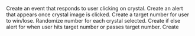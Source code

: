 Create an event that responds to user clicking on crystal.
Create an alert that appears once crystal image is clicked.
Create a target number for user to win/lose.
Randomize number for each crystal selected.
Create if else alert for when user hits target number or passes target number.
Create 
